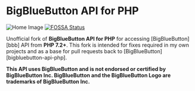# BigBlueButton API for PHP

![Home Image](https://raw.githubusercontent.com/wiki/bigbluebutton/bigbluebutton-api-php/images/header.png)
[![FOSSA Status](https://app.fossa.com/api/projects/git%2Bgithub.com%2Fbigbluebutton%2Fbigbluebutton-api-php.svg?type=shield)](https://app.fossa.com/projects/git%2Bgithub.com%2Fbigbluebutton%2Fbigbluebutton-api-php?ref=badge_shield)

Unofficial fork of **BigBlueButton API for PHP** for accessing [BigBlueButton][bbb] API from **PHP 7.2+**.
This fork is intended for fixes required in my own projects and as a base for pull requests back to [BigBlueButton][bigbluebutton-api-php].

**This API uses BigBlueButton and is not endorsed or certified by BigBlueButton Inc. BigBlueButton and the BigBlueButton Logo are trademarks of BigBlueButton Inc.**
